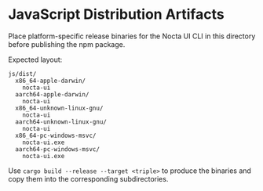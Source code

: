 # JavaScript Distribution Artifacts

Place platform-specific release binaries for the Nocta UI CLI in this
directory before publishing the npm package.

Expected layout:

```
js/dist/
  x86_64-apple-darwin/
    nocta-ui
  aarch64-apple-darwin/
    nocta-ui
  x86_64-unknown-linux-gnu/
    nocta-ui
  aarch64-unknown-linux-gnu/
    nocta-ui
  x86_64-pc-windows-msvc/
    nocta-ui.exe
  aarch64-pc-windows-msvc/
    nocta-ui.exe
```

Use `cargo build --release --target <triple>` to produce the binaries and
copy them into the corresponding subdirectories.

